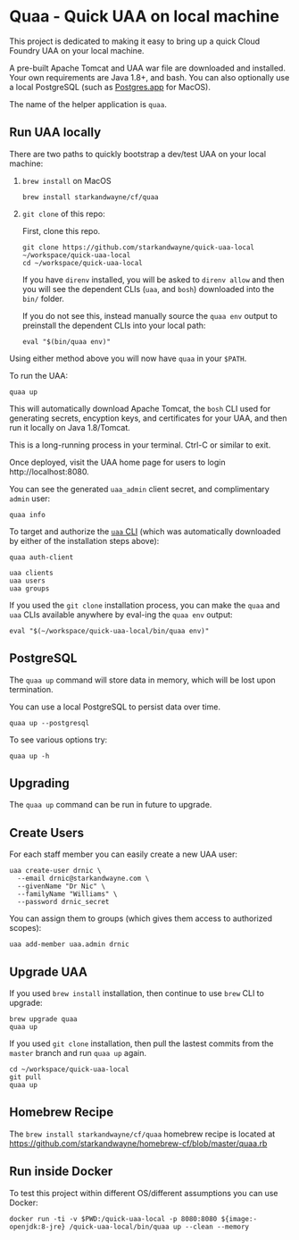 # Quaa - Quick UAA on local machine

This project is dedicated to making it easy to bring up a quick Cloud Foundry UAA on your local machine.

A pre-built Apache Tomcat and UAA war file are downloaded and installed. Your own requirements are Java 1.8+, and bash. You can also optionally use a local PostgreSQL (such as [Postgres.app](https://postgresapp.com/) for MacOS).

The name of the helper application is `quaa`.

## Run UAA locally

There are two paths to quickly bootstrap a dev/test UAA on your local machine:

1. `brew install` on MacOS
    ```plain
    brew install starkandwayne/cf/quaa
    ```
1. `git clone` of this repo:

    First, clone this repo.

    ```plain
    git clone https://github.com/starkandwayne/quick-uaa-local ~/workspace/quick-uaa-local
    cd ~/workspace/quick-uaa-local
    ```

    If you have `direnv` installed, you will be asked to `direnv allow` and then you will see the dependent CLIs (`uaa`, and `bosh`) downloaded into the `bin/` folder.

    If you do not see this, instead manually source the `quaa env` output to preinstall the dependent CLIs into your local path:

    ```plain
    eval "$(bin/quaa env)"
    ```

Using either method above you will now have `quaa` in your `$PATH`.

To run the UAA:

```plain
quaa up
```

This will automatically download Apache Tomcat, the `bosh` CLI used for generating secrets, encyption keys, and certificates for your UAA, and then run it locally on Java 1.8/Tomcat.

This is a long-running process in your terminal. Ctrl-C or similar to exit.

Once deployed, visit the UAA home page for users to login http://localhost:8080.

You can see the generated `uaa_admin` client secret, and complimentary `admin` user:

```plain
quaa info
```

To target and authorize the [`uaa` CLI](https://github.com/cloudfoundry-incubator/uaa-cli) (which was automatically downloaded by either of the installation steps above):

```plain
quaa auth-client

uaa clients
uaa users
uaa groups
```

If you used the `git clone` installation process, you can make the `quaa` and `uaa` CLIs available anywhere by eval-ing the `quaa env` output:

```plain
eval "$(~/workspace/quick-uaa-local/bin/quaa env)"
```

## PostgreSQL

The `quaa up` command will store data in memory, which will be lost upon termination.

You can use a local PostgreSQL to persist data over time.

```plain
quaa up --postgresql
```

To see various options try:

```plain
quaa up -h
```

## Upgrading

The `quaa up` command can be run in future to upgrade.

## Create Users

For each staff member you can easily create a new UAA user:

```plain
uaa create-user drnic \
  --email drnic@starkandwayne.com \
  --givenName "Dr Nic" \
  --familyName "Williams" \
  --password drnic_secret
```

You can assign them to groups (which gives them access to authorized scopes):

```plain
uaa add-member uaa.admin drnic
```

## Upgrade UAA

If you used `brew install` installation, then continue to use `brew` CLI to upgrade:

```plain
brew upgrade quaa
quaa up
```

If you used `git clone` installation, then pull the lastest commits from the `master` branch and run `quaa up` again.

```plain
cd ~/workspace/quick-uaa-local
git pull
quaa up
```

## Homebrew Recipe

The `brew install starkandwayne/cf/quaa` homebrew recipe is located at https://github.com/starkandwayne/homebrew-cf/blob/master/quaa.rb

## Run inside Docker

To test this project within different OS/different assumptions you can use Docker:

```plain
docker run -ti -v $PWD:/quick-uaa-local -p 8080:8080 ${image:-openjdk:8-jre} /quick-uaa-local/bin/quaa up --clean --memory
```